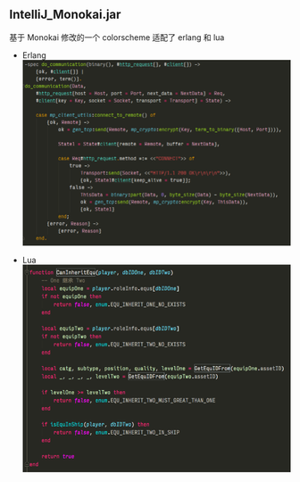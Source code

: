 ## IntelliJ_Monokai.jar

基于 Monokai 修改的一个 colorscheme
适配了 erlang 和 lua

*   Erlang
![](images/erlang.png)

*   Lua
![](images/lua.png)

